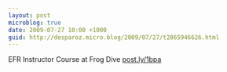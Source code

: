 ```yaml
---
layout: post
microblog: true
date: 2009-07-27 10:00 +1000
guid: http://desparoz.micro.blog/2009/07/27/t2865946626.html
---
```

EFR Instructor Course at Frog Dive [post.ly/1bpa](http://post.ly/1bpa)
